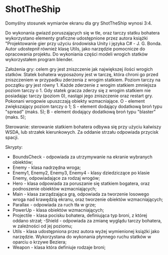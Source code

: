 # ShotTheShip
Domyślny stosunek wymiarów ekranu dla gry ShotTheShip wynosi 3:4.

Do wykonania gwiazd poruszających się w tle, oraz tarczy statku bohatera wykorzystano elementy graficzne udostępnione przez autora książki "Projektowanie gier przy użyciu środowiska Unity i języka C# - J. G. Bonda. Autor udostepnił również klasę Utils, jako narzędzie pomocnicze do opracowania projektu.
Do wykoniania części modeli wrogich statków wykorzystałem program blender.

Założenia gry: celem gry jest zniszczenie jak największej ilości wrogich statków. Statek bohatera wyposażony jest w tarczę, która chroni go przed zniszczeniem w przypadku zderzenia z wrogim statkiem. Poziom tarczy na początku gry jest równy 1. Każde zderzenie z wrogim statkiem zmniejsza poziom tarczy o 1. Gdy statek 
gracza zderzy się z wrogim statkiem nie posiadając tarczy (poziom 0), nastąpi jego zniszczenie oraz restart gry. Pokonani wrogowie upuszczają obiekty wzmacniające.
O - element zwiększający poziom tarczy o 1;
S - element dodający dodatkową broń typu "spread" (maks. 5);
B - element dodający dodatkową broń typu "blaster" (maks. 5);

Sterowanie: sterowanie statkiem bohatera odbywa się przy użyciu kalwiszy WSDA, lub strzałek kierunkowych. Za oddanie strzału odpowiada przycisk spacji.

Skrypty:
- BoundsCheck - odpowiada za utrzymywanie na ekranie wybranych obiektów;
- Enemy - klasa nadrzędna wroga;
- Enemy1, Enemy2, Enemy3, Enemy4 - klasy dziedziczące po klasie Enemy, odpowiadające za rodzaj wrogów;
- Hero - klasa odpowiada za poruszanie się statkiem bogatera, oraz podnoszenie obiektów wzmacniających;
- Main - klasa zarządzająca grą, odpowiada za tworzenie losowego wroga nad krawędzią ekranu, oraz tworzenie obiektów wzmacniających;
- Parallax - odpowiada za ruch tła w grze;
- PowerUp - klasa obiektów wzmacniających;
- Projectile - klasa pocisku bohatera, definiująca typ broni, z której oddano strzał;
-Shield - odpowiada za zmianę wyglądu tarczy bohatera, w zależności od jej poziomu;
- Utils - klasa udostępniona przez autora wyżej wymienionej książki jako narzędzie. Wykorzystana do wykonania płynnego ruchu statków w oparciu o krzywe Beziera;
- Weapon - klasa która definiuje rodzaje broni;
